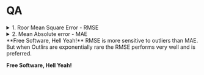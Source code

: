 # QA
<details>
<summary>
1. Roor Mean Square Error - RMSE
</summary>
A Typical performance measure for rgression problem is the root mean square error(RMSE).\
It gives an idea of how uch eror the system typically makes in its prediction
</details>

<details>
<summary>
2. Mean Absolute error - MAE
</summary>
IF there are many outliers you might consider using MAE( also called average absolute deviation).
</details>
**Free Software, Hell Yeah!** RMSE is more sensitive to outliers than MAE. But when Outlirs are exponentially rare the RMSE performs very well and is preferred.

**Free Software, Hell Yeah!**
